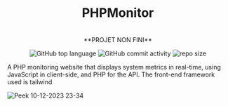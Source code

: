 <div align="center">
   
# PHPMonitor  
<br/>    
**PROJET NON FINI**
 
![GitHub top language](https://img.shields.io/github/languages/top/NullBrunk/PHPMonitor?style=for-the-badge)
![GitHub commit activity](https://img.shields.io/github/commit-activity/m/NullBrunk/PHPMonitor?style=for-the-badge)
![repo size](https://img.shields.io/github/repo-size/NullBrunk/PHPMonitor?style=for-the-badge)

</div>


A PHP monitoring website that displays system metrics in real-time, using JavaScript in client-side, and PHP for the API. The front-end framework used is tailwind


![Peek 10-12-2023 23-34](https://github.com/NullBrunk/PHPMonitor/assets/125673909/b303bcca-4ed0-487b-abe1-553e67426a3c)
